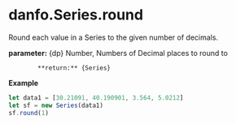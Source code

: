 # danfo.Series.round

Round each value in a Series to the given number of decimals.



 **parameter:** {dp} Number, Numbers of Decimal places to round to

            **return:** {Series}

**Example**

```javascript
let data1 = [30.21091, 40.190901, 3.564, 5.0212]
let sf = new Series(data1)
sf.round(1)
```



